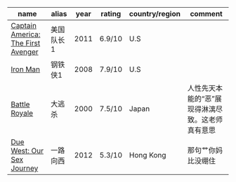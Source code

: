  

| name                                                         | alias     | year | rating | country/region | comment                                          |
| ------------------------------------------------------------ | --------- | ---- | ------ | -------------- | ------------------------------------------------ |
| [Captain America: The First Avenger](https://www.imdb.com/title/tt0458339/) | 美国队长1 | 2011 | 6.9/10 | U.S            |                                                  |
| [Iron Man](https://www.imdb.com/title/tt0371746/)            | 钢铁侠1   | 2008 | 7.9/10 | U.S            |                                                  |
| [Battle Royale](https://www.imdb.com/title/tt0266308/)       | 大逃杀    | 2000 | 7.5/10 | Japan          | 人性先天本能的“恶”展现得淋漓尽致。这老师真有意思 |
| [Due West: Our Sex Journey](https://www.imdb.com/title/tt2370792/) | 一路向西  | 2012 | 5.3/10 | Hong Kong      | 那句艹你妈比没绷住                               |

